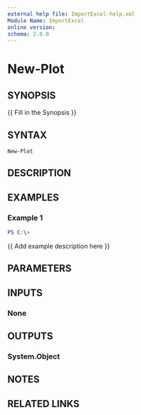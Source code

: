 ```yaml
---
external help file: ImportExcel-help.xml
Module Name: ImportExcel
online version:
schema: 2.0.0
---
```


# New-Plot

## SYNOPSIS
{{ Fill in the Synopsis }}

## SYNTAX

```
New-Plot
```

## DESCRIPTION


## EXAMPLES

### Example 1
```powershell
PS C:\> 
```

{{ Add example description here }}

## PARAMETERS

## INPUTS

### None

## OUTPUTS

### System.Object
## NOTES

## RELATED LINKS
